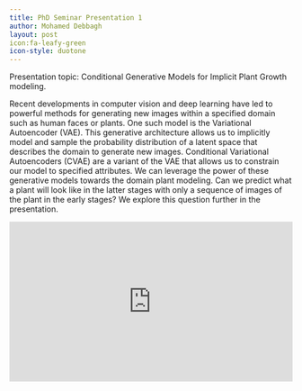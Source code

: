```yaml
---
title: PhD Seminar Presentation 1
author: Mohamed Debbagh
layout: post
icon:fa-leafy-green
icon-style: duotone
---
```

Presentation topic: Conditional Generative Models for Implicit Plant Growth modeling.

Recent developments in computer vision and deep learning have led to powerful methods for generating new images within a specified domain such as human faces or plants. One such model is the Variational Autoencoder (VAE). This generative architecture allows us to implicitly model and sample the probability distribution of a latent space that describes the domain to generate new images. Conditional Variational Autoencoders (CVAE) are a variant of the VAE that allows us to constrain our model to specified attributes. We can leverage the power of these generative models towards the domain plant modeling. Can we predict what a plant will look like in the latter stages with only a sequence of images of the plant in the early stages? We explore this question further in the presentation.

<style>.embed-container { position: relative; padding-bottom: 56.25%; height: 0; overflow: hidden; max-width: 100%; } .embed-container iframe, .embed-container object, .embed-container embed { position: absolute; top: 0; left: 0; width: 100%; height: 100%; }</style><div class='embed-container'><iframe src='https://www.youtube.com/embed/eExOkKe-A_o' frameborder='0' allowfullscreen></iframe></div>
